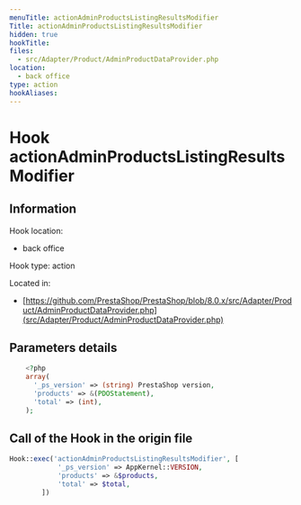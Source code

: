 ```yaml
---
menuTitle: actionAdminProductsListingResultsModifier
Title: actionAdminProductsListingResultsModifier
hidden: true
hookTitle: 
files:
  - src/Adapter/Product/AdminProductDataProvider.php
location:
  - back office
type: action
hookAliases:
---
```


# Hook actionAdminProductsListingResultsModifier

## Information

Hook location:
  - back office

Hook type: action

Located in: 
  - [https://github.com/PrestaShop/PrestaShop/blob/8.0.x/src/Adapter/Product/AdminProductDataProvider.php](src/Adapter/Product/AdminProductDataProvider.php)

## Parameters details

```php
    <?php
    array(
      '_ps_version' => (string) PrestaShop version,
      'products' => &(PDOStatement),
      'total' => (int),
    );
```

## Call of the Hook in the origin file

```php
Hook::exec('actionAdminProductsListingResultsModifier', [
            '_ps_version' => AppKernel::VERSION,
            'products' => &$products,
            'total' => $total,
        ])
```